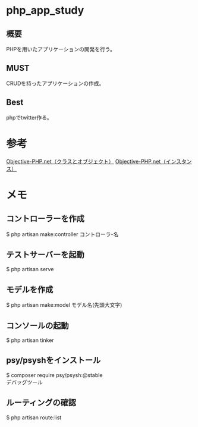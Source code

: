 # php_app_study

## 概要
PHPを用いたアプリケーションの開発を行う。

## MUST
CRUDを持ったアプリケーションの作成。

## Best
phpでtwitter作る。

# 参考
[Objective-PHP.net（クラスとオブジェクト）](http://www.objective-php.net/basic/instance)
[Objective-PHP.net（インスタンス）](http://www.objective-php.net/basic/class)


# メモ
## コントローラーを作成
$ php artisan make:controller コントローラ-名

## テストサーバーを起動
$ php artisan serve

## モデルを作成
$ php artisan make:model モデル名(先頭大文字)

## コンソールの起動
$ php artisan tinker

## psy/psyshをインストール
$ composer require psy/psysh:@stable  
デバッグツール

## ルーティングの確認
$ php artisan route:list
